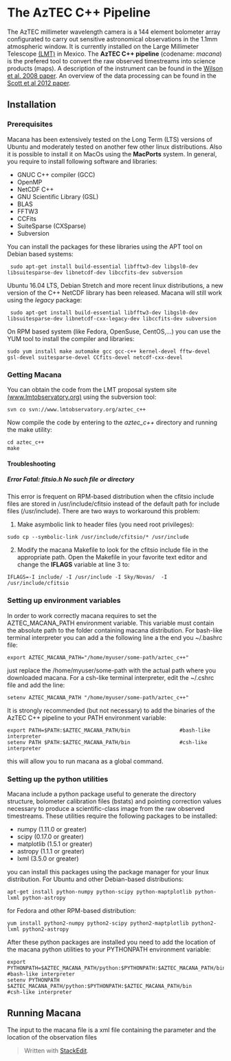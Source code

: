 
# The AzTEC C++ Pipeline

The AzTEC millimeter wavelength camera is a 144 element bolometer array configurated to carry out sensitive astronomical observations in the 1.1mm atmospheric window. It is currently installed on the Large Millimeter Telescope [(LMT)](www.lmtgtm.org) in Mexico.  The **AzTEC C++ pipeline** (codename: *macana*) is the prefered tool to convert the raw observed timestreams into science products (maps). A description of the instrument can be found in the [Wilson et al. 2008 paper](https://academic.oup.com/mnras/article/386/2/807/1056754). An overview of the data processing can be found in the [Scott et al 2012 paper](https://academic.oup.com/mnras/article/405/4/2260/1044926). 

## Installation

### Prerequisites

Macana has been extensively tested on the Long Term (LTS) versions of Ubuntu and moderately tested on another few other linux distributions. Also it is possible to install it on MacOs using the **MacPorts** system. In general, you require to install following software and libraries:

 * GNUC C++ compiler (GCC)
 * OpenMP
 * NetCDF C++
 * GNU Scientific Library (GSL)
 * BLAS
 * FFTW3
 * CCFits
 * SuiteSparse (CXSparse)
 * Subversion

You can install the packages for these libraries using the APT tool on Debian based systems:

```
 sudo apt-get install build-essential libfftw3-dev libgsl0-dev libsuitesparse-dev libnetcdf-dev libccfits-dev subversion
```

Ubuntu 16.04 LTS, Debian Stretch and more recent linux distributions, a new version of the C++ NetCDF library has been released. Macana will still work using the *legacy* package:

```
 sudo apt-get install build-essential libfftw3-dev libgsl0-dev libsuitesparse-dev libnetcdf-cxx-legacy-dev libccfits-dev subversion
```
On RPM based system (like Fedora, OpenSuse, CentOS,...) you can use the YUM tool to install the compiler and libraries:

```
sudo yum install make automake gcc gcc-c++ kernel-devel fftw-devel gsl-devel suitesparse-devel CCfits-devel netcdf-cxx-devel
```

### Getting Macana

You can obtain the code from the LMT proposal system site [(www.lmtobservatory.org)](www.lmtobservatory.org) using the subversion tool:

```
svn co svn://www.lmtobservatory.org/aztec_c++
```
Now compile the code by entering to the *aztec_c++* directory and running the make utility:

```
cd aztec_c++
make
```
#### Troubleshooting

##### 	Error Fatal: fitsio.h No such file or directory
This error is frequent on RPM-based distribution when the cfitsio include files are stored in /usr/include/cfitsio instead of the default path for include files (/usr/include). There are two ways to workaround this problem:

 1. Make asymbolic link to header files (you need root privileges):
 ```
 sudo cp --symbolic-link /usr/include/cfitsio/* /usr/include
 ```
 2. Modify the macana Makefile to look for the cfitsio include file in the appropriate path. Open the Makefile in your favorite text editor and change the **IFLAGS** variable at line 3 to:
 ```
 IFLAGS=-I include/ -I /usr/include -I Sky/Novas/  -I /usr/include/cfitsio
 ```


### Setting up environment variables
In order to work correctly macana requires to set the AZTEC_MACANA_PATH environment variable. This variable must contain the absolute path to the folder containing macana distribution. For bash-like terminal interpreter you can add a the following  line a the end you ~/.bashrc file:
```
export AZTEC_MACANA_PATH="/home/myuser/some-path/aztec_c++"
```
just replace the /home/myuser/some-path with the actual path where you downloaded macana. For a csh-like terminal interpreter, edit the ~/.cshrc file and add the line:
```
setenv AZTEC_MACANA_PATH "/home/myuser/some-path/aztec_c++"
```
It is strongly recommended (but not necessary) to add the binaries of the AzTEC C++ pipeline to your PATH environment variable:
```
export PATH=$PATH:$AZTEC_MACANA_PATH/bin				#bash-like interpreter
setenv PATH $PATH:$AZTEC_MACANA_PATH/bin				#csh-like interpreter
```
this will allow you to run macana as a global command. 

### Setting up the python utilities
Macana include a python package useful to generate the directory structure, bolometer calibration files (bstats) and  pointing correction values necessary to produce a scientific-class image from the raw observed timestreams. These utilities require the following packages to be installed:

* numpy (1.11.0 or greater)
* scipy (0.17.0 or greater)
* matplotlib (1.5.1 or greater)
* astropy (1.1.1 or greater)
* lxml (3.5.0 or greater)

you can install this packages using the package manager for your linux distribution. For Ubuntu and other Debian-based distributions: 
```
apt-get install python-numpy python-scipy python-maptplotlib python-lxml python-astropy
```
for Fedora and other RPM-based distribution:

```
yum install python2-numpy python2-scipy python2-maptplotlib python2-lxml python2-astropy
```

After these python packages are installed you need to add the location of the macana python utilities to your PYTHONPATH environment variable:

```
export PYTHONPATH=$AZTEC_MACANA_PATH/python:$PYTHONPATH:$AZTEC_MACANA_PATH/bin				#bash-like interpreter
setenv PYTHONPATH $AZTEC_MACANA_PATH/python:$PYTHONPATH:$AZTEC_MACANA_PATH/bin				#csh-like interpreter
```

## Running Macana

The input to the macana file is a xml file containing the parameter and the location of the observation files 

> Written with [StackEdit](https://stackedit.io/).

